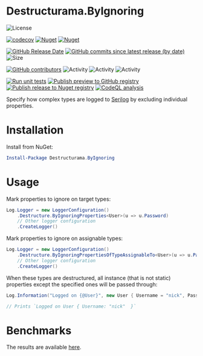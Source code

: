 # Destructurama.ByIgnoring

![License](https://img.shields.io/github/license/destructurama/by-ignoring)

[![codecov](https://codecov.io/gh/destructurama/by-ignoring/branch/master/graph/badge.svg?token=0ZRHIUEQM4)](https://codecov.io/gh/destructurama/by-ignoring)
[![Nuget](https://img.shields.io/nuget/dt/Destructurama.ByIgnoring)](https://www.nuget.org/packages/Destructurama.ByIgnoring)
[![Nuget](https://img.shields.io/nuget/v/Destructurama.ByIgnoring)](https://www.nuget.org/packages/Destructurama.ByIgnoring)

[![GitHub Release Date](https://img.shields.io/github/release-date/destructurama/by-ignoring?label=released)](https://github.com/destructurama/by-ignoring/releases)
[![GitHub commits since latest release (by date)](https://img.shields.io/github/commits-since/destructurama/by-ignoring/latest?label=new+commits)](https://github.com/destructurama/by-ignoring/commits/master)
![Size](https://img.shields.io/github/repo-size/destructurama/by-ignoring)

[![GitHub contributors](https://img.shields.io/github/contributors/destructurama/by-ignoring)](https://github.com/destructurama/by-ignoring/graphs/contributors)
![Activity](https://img.shields.io/github/commit-activity/w/destructurama/by-ignoring)
![Activity](https://img.shields.io/github/commit-activity/m/destructurama/by-ignoring)
![Activity](https://img.shields.io/github/commit-activity/y/destructurama/by-ignoring)

[![Run unit tests](https://github.com/destructurama/by-ignoring/actions/workflows/test.yml/badge.svg)](https://github.com/destructurama/by-ignoring/actions/workflows/test.yml)
[![Publish preview to GitHub registry](https://github.com/destructurama/by-ignoring/actions/workflows/publish-preview.yml/badge.svg)](https://github.com/destructurama/by-ignoring/actions/workflows/publish-preview.yml)
[![Publish release to Nuget registry](https://github.com/destructurama/by-ignoring/actions/workflows/publish-release.yml/badge.svg)](https://github.com/destructurama/by-ignoring/actions/workflows/publish-release.yml)
[![CodeQL analysis](https://github.com/destructurama/by-ignoring/actions/workflows/codeql-analysis.yml/badge.svg)](https://github.com/destructurama/by-ignoring/actions/workflows/codeql-analysis.yml)

Specify how complex types are logged to [Serilog](https://serilog.net) by excluding individual properties.

# Installation

Install from NuGet:

```powershell
Install-Package Destructurama.ByIgnoring
```

# Usage

Mark properties to ignore on target types:

```csharp
Log.Logger = new LoggerConfiguration()
    .Destructure.ByIgnoringProperties<User>(u => u.Password)
    // Other logger configuration
    .CreateLogger()
```

Mark properties to ignore on assignable types:

```csharp
Log.Logger = new LoggerConfiguration()
    .Destructure.ByIgnoringPropertiesOfTypeAssignableTo<User>(u => u.Password)
    // Other logger configuration
    .CreateLogger()
```

When these types are destructured, all instance (that is not static) properties except the specified ones will be passed through:

```csharp
Log.Information("Logged on {@User}", new User { Username = "nick", Password = "This is ignored" });

// Prints `Logged on User { Username: "nick"  }`
```

# Benchmarks

The results are available [here](https://destructurama.github.io/by-ignoring/dev/bench/).
